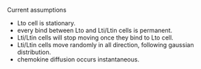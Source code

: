 Current assumptions

- Lto cell is stationary.
- every bind between Lto and Lti/Ltin cells is permanent.
- Lti/Ltin cells will stop moving once they bind to Lto cell.
- Lti/Ltin cells move randomly in all direction, following gaussian distribution.
- chemokine diffusion occurs instantaneous.
